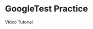 # GoogleTest Practice

[Video Tutorial](https://www.youtube.com/watch?v=Lp1ifh9TuFI&ab_channel=rhymu8354)

